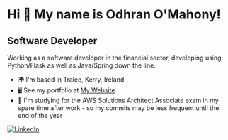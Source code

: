Hi 👋 My name is Odhran O'Mahony!
=================================

Software Developer
------------------

Working as a software developer in the financial sector, developing using Python/Flask as well as Java/Spring down the line.

* 🌍  I'm based in Tralee, Kerry, Ireland
* 🖥️  See my portfolio at [My Website](http://odhranmahony.com)
* 🧠  I'm studying for the AWS Solutions Architect Associate exam in my spare time after work - so my commits may be less frequent until the end of the year

[![LinkedIn](https://img.shields.io/badge/LinkedIn-%230077B5.svg?logo=linkedin&logoColor=white)](https://linkedin.com/in/odhranmahony)
